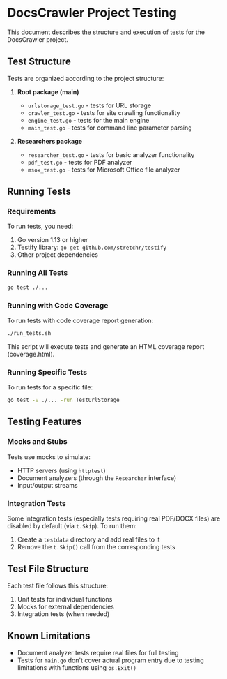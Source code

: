 # DocsCrawler Project Testing

This document describes the structure and execution of tests for the DocsCrawler project.

## Test Structure

Tests are organized according to the project structure:

1. **Root package (main)**
   - `urlstorage_test.go` - tests for URL storage
   - `crawler_test.go` - tests for site crawling functionality
   - `engine_test.go` - tests for the main engine
   - `main_test.go` - tests for command line parameter parsing

2. **Researchers package**
   - `researcher_test.go` - tests for basic analyzer functionality
   - `pdf_test.go` - tests for PDF analyzer
   - `msox_test.go` - tests for Microsoft Office file analyzer

## Running Tests

### Requirements

To run tests, you need:

1. Go version 1.13 or higher
2. Testify library: `go get github.com/stretchr/testify`
3. Other project dependencies

### Running All Tests

```bash
go test ./...
```

### Running with Code Coverage

To run tests with code coverage report generation:

```bash
./run_tests.sh
```

This script will execute tests and generate an HTML coverage report (coverage.html).

### Running Specific Tests

To run tests for a specific file:

```bash
go test -v ./... -run TestUrlStorage
```

## Testing Features

### Mocks and Stubs

Tests use mocks to simulate:
- HTTP servers (using `httptest`)
- Document analyzers (through the `Researcher` interface)
- Input/output streams

### Integration Tests

Some integration tests (especially tests requiring real PDF/DOCX files) 
are disabled by default (via `t.Skip`). To run them:

1. Create a `testdata` directory and add real files to it
2. Remove the `t.Skip()` call from the corresponding tests

## Test File Structure

Each test file follows this structure:

1. Unit tests for individual functions
2. Mocks for external dependencies
3. Integration tests (when needed)

## Known Limitations

- Document analyzer tests require real files for full testing
- Tests for `main.go` don't cover actual program entry due to testing limitations with functions using `os.Exit()`